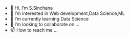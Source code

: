 - 👋 Hi, I’m S.Sinchana
- 👀 I’m interested in Web development,Data Science,ML
- 🌱 I’m currently learning Data Science
- 💞️ I’m looking to collaborate on ...
- 📫 How to reach me ...

<!---
Sinchana-Amin/Sinchana-Amin is a ✨ special ✨ repository because its `README.md` (this file) appears on your GitHub profile.
You can click the Preview link to take a look at your changes.
--->
